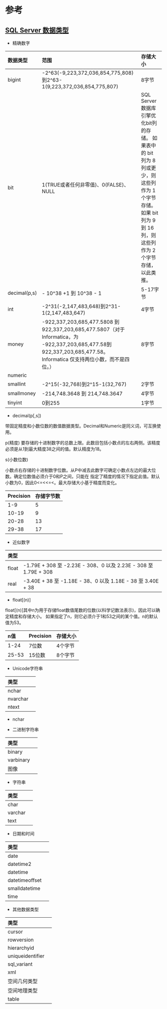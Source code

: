 # 参考

## [SQL Server 数据类型](https://docs.microsoft.com/zh-cn/sql/t-sql/data-types/data-types-transact-sql?view=sql-server-ver15)

- 精确数字

|数据类型|范围|存储大小|
|:-|:-|:-|
|bigint|-2^63(-9,223,372,036,854,775,808)到2^63-1(9,223,372,036,854,775,807)|8字节|
|bit|1(TRUE或者任何非零值)、0(FALSE)、NULL|SQL Server 数据库引擎优化bit列的存储。 如果表中的 bit 列为 8 列或更少，则这些列作为 1 个字节存储。 如果 bit 列为 9 到 16 列，则这些列作为 2 个字节存储，以此类推。|
|decimal(p,s)|- 10^38 +1 到 10^38 - 1|5-17字节|
|int|-2^31(-2,147,483,648)到2^31-1(2,147,483,647)|4字节|
|money|-922,337,203,685,477.5808 到 922,337,203,685,477.5807（对于 Informatica，为 -922,337,203,685,477.58到 922,337,203,685,477.58。 Informatica 仅支持两位小数，而不是四位。）|8字节|
|numeric||
|smallint|-2^15(-32,768)到2^15-1(32,767)|2字节|
|smallmoney|-214,748.3648 到 214,748.3647|4字节|
|tinyint|0到255|1字节|

  - decimal(p[,s])

  带固定精度和小数位数的数值数据类型。Decimal和Numeric是同义词，可互换使用。

  p(精度)
  要存储的十进制数字的总数上限。此数目包括小数点的左右两侧。该精度必须是从1到最大精度38之间的值。默认精度为18。

  s(小数位数)

  小数点右存储的十进制数字位数。从P中减去此数字可确定小数点左边的最大位数。确定位数值必须介于0和P之间，只能在
  指定了精度的情况下指定此值。默认小数为0，因此0<=<<=<。最大存储大小基于精度而变化。

  |Precision|存储字节数|
  |:-|:-|
  |1-9|5|
  |10-19|9|
  |20-28|13|
  |29-38|17|

- 近似数字

|类型||
|:-|:-|
|float|-1.79E + 308 至 -2.23E - 308、0 以及 2.23E - 308 至 1.79E + 308|
|real|-3.40E + 38 至 -1.18E - 38、0 以及 1.18E - 38 至 3.40E + 38|

  - float[(n)]

  float[(n)]其中n为用于存储float数值尾数的位数(以科学记数法表示)，因此可以确定精度和存储大小。
  如果指定了n，则它必须介于1和53之间的某个值。n的默认值为53。

  |n值|Precision|存储大小|
  |:-|:-|:-|
  |1-24|7位数|4个字节|
  |25-53|15位数|8个字节|

- Unicode字符串

|类型||
|:-|:-|
|nchar||
|nvarchar||
|ntext||

  - nchar

- 二进制字符串

|类型||
|:-|:-|
|binary||
|varbinary||
|图像||

- 字符串

|类型||
|:-|:-|
|char||
|varchar||
|text||

- 日期和时间

|类型||
|:-|:-|
|date||
|datetime2||
|datetime||
|datetimeoffset||
|smalldatetime||
|time||

- 其他数据类型

|类型||
|:-|:-|
|cursor||
|rowversion||
|hierarchyid||
|uniqueidentifier||
|sql_variant||
|xml||
|空间几何类型||
|空间地理类型||
|table||